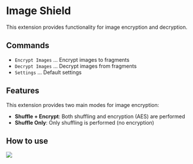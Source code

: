 # Image Shield

This extension provides functionality for image encryption and decryption.

## Commands

- `Encrypt Images` ... Encrypt images to fragments
- `Decrypt Images` ... Decrypt images from fragments
- `Settings` ... Default settings

## Features

This extension provides two main modes for image encryption:

- **Shuffle + Encrypt**: Both shuffling and encryption (AES) are performed
- **Shuffle Only**: Only shuffling is performed (no encryption)

## How to use

![](.docs/howto_instantcall.gif)
